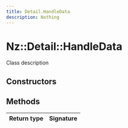 ```yaml
---
title: Detail.HandleData
description: Nothing
---
```


# Nz::Detail::HandleData

Class description

## Constructors


## Methods

| Return type | Signature |
| ----------- | --------- |
